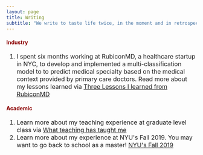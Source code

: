 ```yaml
---
layout: page
title: Writing
subtitle: "We write to taste life twice, in the moment and in retrospect." - Anaïs Nin
---
```


<h4><font color="darkred">Industry</font></h4>
<font size="3">
<ol>
<li>I spent six months working at RubiconMD, a healthcare startup in NYC, to develop and implemented a multi-classification model to to predict medical specialty based on the medical context provided by primary care doctors. Read more about my lessons learned via <a href='https://www.linkedin.com/pulse/three-lessons-i-learned-from-rubiconmd-nhung-le/' target="_blank">Three Lessons I learned from RubiconMD</a></li>
</ol>
</font>

<h4><font color="darkred">Academic</font></h4>
<font size="3">
<ol>
<li>Learn more about my teaching experience at graduate level class via <a href='https://www.facebook.com/notes/nhung-le/what-teaching-has-taught-me/10157030666672169/' target="_blank">What teaching has taught me</a></li>

<li>Learn more about my experience at NYU's Fall 2019. You may want to go back to school as a master! <a href='/writing/Academic/NYU_Fall19.pdf' target="_blank">NYU's Fall 2019</a></li>
</ol>
</font>

